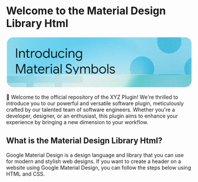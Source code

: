 # Welcome to the Material Design Library Html

![Plugin Logo](plugin-logo.png)

👋 Welcome to the official repository of the XYZ Plugin! We're thrilled to introduce you to our powerful and versatile software plugin, meticulously crafted by our talented team of software engineers. Whether you're a developer, designer, or an enthusiast, this plugin aims to enhance your experience by bringing a new dimension to your workflow.

## What is the Material Design Library Html?

Google Material Design is a design language and library that you can use for modern and stylish web designs. If you want to create a header on a website using Google Material Design, you can follow the steps below using HTML and CSS.

